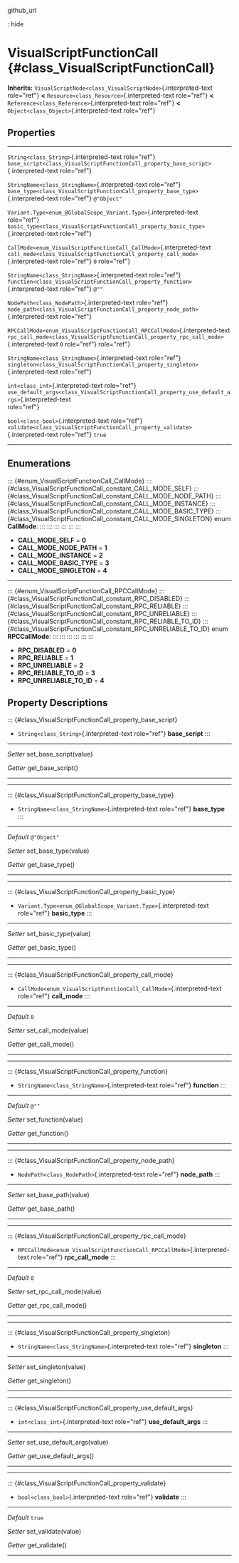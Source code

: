 github\_url

:   hide

VisualScriptFunctionCall {#class_VisualScriptFunctionCall}
========================

**Inherits:**
`VisualScriptNode<class_VisualScriptNode>`{.interpreted-text role="ref"}
**\<** `Resource<class_Resource>`{.interpreted-text role="ref"} **\<**
`Reference<class_Reference>`{.interpreted-text role="ref"} **\<**
`Object<class_Object>`{.interpreted-text role="ref"}

Properties
----------

  ---------------------------------------------------------------------------- ------------------------------------------------------------------------------------------------ -------------
  `String<class_String>`{.interpreted-text role="ref"}                         `base_script<class_VisualScriptFunctionCall_property_base_script>`{.interpreted-text role="ref"} 

  `StringName<class_StringName>`{.interpreted-text role="ref"}                 `base_type<class_VisualScriptFunctionCall_property_base_type>`{.interpreted-text role="ref"}     `@"Object"`

  `Variant.Type<enum_@GlobalScope_Variant.Type>`{.interpreted-text role="ref"} `basic_type<class_VisualScriptFunctionCall_property_basic_type>`{.interpreted-text role="ref"}   

  `CallMode<enum_VisualScriptFunctionCall_CallMode>`{.interpreted-text         `call_mode<class_VisualScriptFunctionCall_property_call_mode>`{.interpreted-text role="ref"}     `0`
  role="ref"}                                                                                                                                                                   

  `StringName<class_StringName>`{.interpreted-text role="ref"}                 `function<class_VisualScriptFunctionCall_property_function>`{.interpreted-text role="ref"}       `@""`

  `NodePath<class_NodePath>`{.interpreted-text role="ref"}                     `node_path<class_VisualScriptFunctionCall_property_node_path>`{.interpreted-text role="ref"}     

  `RPCCallMode<enum_VisualScriptFunctionCall_RPCCallMode>`{.interpreted-text   `rpc_call_mode<class_VisualScriptFunctionCall_property_rpc_call_mode>`{.interpreted-text         `0`
  role="ref"}                                                                  role="ref"}                                                                                      

  `StringName<class_StringName>`{.interpreted-text role="ref"}                 `singleton<class_VisualScriptFunctionCall_property_singleton>`{.interpreted-text role="ref"}     

  `int<class_int>`{.interpreted-text role="ref"}                               `use_default_args<class_VisualScriptFunctionCall_property_use_default_args>`{.interpreted-text   
                                                                               role="ref"}                                                                                      

  `bool<class_bool>`{.interpreted-text role="ref"}                             `validate<class_VisualScriptFunctionCall_property_validate>`{.interpreted-text role="ref"}       `true`
  ---------------------------------------------------------------------------- ------------------------------------------------------------------------------------------------ -------------

Enumerations
------------

::: {#enum_VisualScriptFunctionCall_CallMode}
::: {#class_VisualScriptFunctionCall_constant_CALL_MODE_SELF}
::: {#class_VisualScriptFunctionCall_constant_CALL_MODE_NODE_PATH}
::: {#class_VisualScriptFunctionCall_constant_CALL_MODE_INSTANCE}
::: {#class_VisualScriptFunctionCall_constant_CALL_MODE_BASIC_TYPE}
::: {#class_VisualScriptFunctionCall_constant_CALL_MODE_SINGLETON}
enum **CallMode**:
:::
:::
:::
:::
:::
:::

-   **CALL\_MODE\_SELF** = **0**
-   **CALL\_MODE\_NODE\_PATH** = **1**
-   **CALL\_MODE\_INSTANCE** = **2**
-   **CALL\_MODE\_BASIC\_TYPE** = **3**
-   **CALL\_MODE\_SINGLETON** = **4**

------------------------------------------------------------------------

::: {#enum_VisualScriptFunctionCall_RPCCallMode}
::: {#class_VisualScriptFunctionCall_constant_RPC_DISABLED}
::: {#class_VisualScriptFunctionCall_constant_RPC_RELIABLE}
::: {#class_VisualScriptFunctionCall_constant_RPC_UNRELIABLE}
::: {#class_VisualScriptFunctionCall_constant_RPC_RELIABLE_TO_ID}
::: {#class_VisualScriptFunctionCall_constant_RPC_UNRELIABLE_TO_ID}
enum **RPCCallMode**:
:::
:::
:::
:::
:::
:::

-   **RPC\_DISABLED** = **0**
-   **RPC\_RELIABLE** = **1**
-   **RPC\_UNRELIABLE** = **2**
-   **RPC\_RELIABLE\_TO\_ID** = **3**
-   **RPC\_UNRELIABLE\_TO\_ID** = **4**

Property Descriptions
---------------------

::: {#class_VisualScriptFunctionCall_property_base_script}
-   `String<class_String>`{.interpreted-text role="ref"}
    **base\_script**
:::

  ---------- --------------------------
  *Setter*   set\_base\_script(value)

  *Getter*   get\_base\_script()
  ---------- --------------------------

------------------------------------------------------------------------

::: {#class_VisualScriptFunctionCall_property_base_type}
-   `StringName<class_StringName>`{.interpreted-text role="ref"}
    **base\_type**
:::

  ----------- ------------------------
  *Default*   `@"Object"`

  *Setter*    set\_base\_type(value)

  *Getter*    get\_base\_type()
  ----------- ------------------------

------------------------------------------------------------------------

::: {#class_VisualScriptFunctionCall_property_basic_type}
-   `Variant.Type<enum_@GlobalScope_Variant.Type>`{.interpreted-text
    role="ref"} **basic\_type**
:::

  ---------- -------------------------
  *Setter*   set\_basic\_type(value)

  *Getter*   get\_basic\_type()
  ---------- -------------------------

------------------------------------------------------------------------

::: {#class_VisualScriptFunctionCall_property_call_mode}
-   `CallMode<enum_VisualScriptFunctionCall_CallMode>`{.interpreted-text
    role="ref"} **call\_mode**
:::

  ----------- ------------------------
  *Default*   `0`

  *Setter*    set\_call\_mode(value)

  *Getter*    get\_call\_mode()
  ----------- ------------------------

------------------------------------------------------------------------

::: {#class_VisualScriptFunctionCall_property_function}
-   `StringName<class_StringName>`{.interpreted-text role="ref"}
    **function**
:::

  ----------- ----------------------
  *Default*   `@""`

  *Setter*    set\_function(value)

  *Getter*    get\_function()
  ----------- ----------------------

------------------------------------------------------------------------

::: {#class_VisualScriptFunctionCall_property_node_path}
-   `NodePath<class_NodePath>`{.interpreted-text role="ref"}
    **node\_path**
:::

  ---------- ------------------------
  *Setter*   set\_base\_path(value)

  *Getter*   get\_base\_path()
  ---------- ------------------------

------------------------------------------------------------------------

::: {#class_VisualScriptFunctionCall_property_rpc_call_mode}
-   `RPCCallMode<enum_VisualScriptFunctionCall_RPCCallMode>`{.interpreted-text
    role="ref"} **rpc\_call\_mode**
:::

  ----------- -----------------------------
  *Default*   `0`

  *Setter*    set\_rpc\_call\_mode(value)

  *Getter*    get\_rpc\_call\_mode()
  ----------- -----------------------------

------------------------------------------------------------------------

::: {#class_VisualScriptFunctionCall_property_singleton}
-   `StringName<class_StringName>`{.interpreted-text role="ref"}
    **singleton**
:::

  ---------- -----------------------
  *Setter*   set\_singleton(value)

  *Getter*   get\_singleton()
  ---------- -----------------------

------------------------------------------------------------------------

::: {#class_VisualScriptFunctionCall_property_use_default_args}
-   `int<class_int>`{.interpreted-text role="ref"}
    **use\_default\_args**
:::

  ---------- --------------------------------
  *Setter*   set\_use\_default\_args(value)

  *Getter*   get\_use\_default\_args()
  ---------- --------------------------------

------------------------------------------------------------------------

::: {#class_VisualScriptFunctionCall_property_validate}
-   `bool<class_bool>`{.interpreted-text role="ref"} **validate**
:::

  ----------- ----------------------
  *Default*   `true`

  *Setter*    set\_validate(value)

  *Getter*    get\_validate()
  ----------- ----------------------
